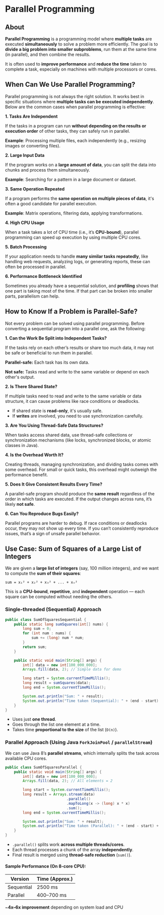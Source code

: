 # Parallel Programming

## About

**Parallel Programming** is a programming model where **multiple tasks** are executed **simultaneously** to solve a problem more efficiently. The goal is to **divide a big problem into smaller subproblems**, run them at the same time (in parallel), and then combine the results.

It is often used to **improve performance** and **reduce the time** taken to complete a task, especially on machines with multiple processors or cores.

## **When Can We Use Parallel Programming?**

Parallel programming is not always the right solution. It works best in specific situations where **multiple tasks can be executed independently**. Below are the common cases when parallel programming is effective:

**1. Tasks Are Independent**

If the tasks in a program can run **without depending on the results or execution order** of other tasks, they can safely run in parallel.

**Example**: Processing multiple files, each independently (e.g., resizing images or converting files).

**2. Large Input Data**

If the program works on a **large amount of data**, you can split the data into chunks and process them simultaneously.

**Example**: Searching for a pattern in a large document or dataset.

**3. Same Operation Repeated**

If a program performs the **same operation on multiple pieces of data**, it's often a good candidate for parallel execution.

**Example**: Matrix operations, filtering data, applying transformations.

**4. High CPU Usage**

When a task takes a lot of CPU time (i.e., it’s **CPU-bound**), parallel programming can speed up execution by using multiple CPU cores.

**5. Batch Processing**

If your application needs to handle **many similar tasks repeatedly**, like handling web requests, analyzing logs, or generating reports, these can often be processed in parallel.

**6. Performance Bottleneck Identified**

Sometimes you already have a sequential solution, and **profiling** shows that one part is taking most of the time. If that part can be broken into smaller parts, parallelism can help.

## **How to Know If a Problem is Parallel-Safe?**

Not every problem can be solved using parallel programming. Before converting a sequential program into a parallel one, ask the following:

**1. Can the Work Be Split into Independent Tasks?**

If the tasks rely on each other’s results or share too much data, it may not be safe or beneficial to run them in parallel.

**Parallel-safe:** Each task has its own data.

**Not safe:** Tasks read and write to the same variable or depend on each other's output.

**2. Is There Shared State?**

If multiple tasks need to read and write to the same variable or data structure, it can cause problems like race conditions or deadlocks.

* If shared state is **read-only**, it's usually safe.
* If **writes** are involved, you need to use synchronization carefully.

**3. Are You Using Thread-Safe Data Structures?**

When tasks access shared data, use thread-safe collections or synchronization mechanisms (like locks, synchronized blocks, or atomic classes in Java).

**4. Is the Overhead Worth It?**

Creating threads, managing synchronization, and dividing tasks comes with some overhead. For small or quick tasks, this overhead might outweigh the performance benefit.

**5. Does It Give Consistent Results Every Time?**

A parallel-safe program should produce the **same result** regardless of the order in which tasks are executed. If the output changes across runs, it’s likely **not safe**.

**6. Can You Reproduce Bugs Easily?**

Parallel programs are harder to debug. If race conditions or deadlocks occur, they may not show up every time. If you can’t consistently reproduce issues, that’s a sign of unsafe parallel behavior.

## Use Case: Sum of Squares of a Large List of Integers

We are given a **large list of integers** (say, 100 million integers), and we want to compute the **sum of their squares**:

```
sum = x₁² + x₂² + x₃² + ... + xₙ²
```

This is a **CPU-bound**, **repetitive**, and **independent** operation — each square can be computed without needing the others.

### Single-threaded (Sequential) Approach

```java
public class SumOfSquaresSequential {
    public static long sumSquares(int[] nums) {
        long sum = 0;
        for (int num : nums) {
            sum += (long) num * num;
        }
        return sum;
    }

    public static void main(String[] args) {
        int[] data = new int[100_000_000];
        Arrays.fill(data, 2); // Simple data for demo

        long start = System.currentTimeMillis();
        long result = sumSquares(data);
        long end = System.currentTimeMillis();

        System.out.println("Sum: " + result);
        System.out.println("Time taken (Sequential): " + (end - start) + " ms");
    }
}
```

* Uses just **one thread**.
* Goes through the list one element at a time.
* Takes time **proportional to the size** of the list (`O(n)`).

### Parallel Approach (Using Java `ForkJoinPool` / `parallelStream`)

We can use Java 8’s **parallel streams**, which internally splits the task across available CPU cores.

```java
public class SumOfSquaresParallel {
    public static void main(String[] args) {
        int[] data = new int[100_000_000];
        Arrays.fill(data, 2); // All elements = 2

        long start = System.currentTimeMillis();
        long result = Arrays.stream(data)
                            .parallel()
                            .mapToLong(x -> (long) x * x)
                            .sum();
        long end = System.currentTimeMillis();

        System.out.println("Sum: " + result);
        System.out.println("Time taken (Parallel): " + (end - start) + " ms");
    }
}
```

* `.parallel()` splits work **across multiple threads/cores**.
* Each thread processes a chunk of the array **independently**.
* Final result is merged using **thread-safe reduction** (`sum()`).

#### Sample Performance (On 8-core CPU):

| Version    | Time (Approx.) |
| ---------- | -------------- |
| Sequential | 2500 ms        |
| Parallel   | 400–700 ms     |

\~**4x–6x improvement** depending on system load and CPU
